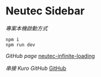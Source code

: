 # Neutec Sidebar

*專案本機啟動方式*

```
npm i
npm run dev
```

*GitHub page*
[neutec-infinite-loading](https://di501105.github.io/neutec-infinite-loading/)

*串接 Kuro GitHub*
[GitHub](https://github.com/kurotanshi)
